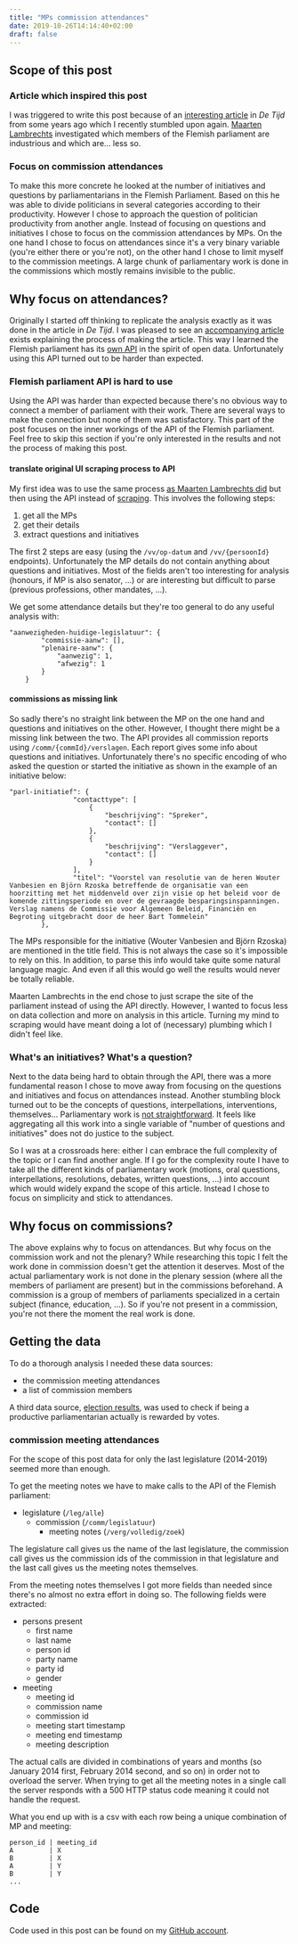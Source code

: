 ```yaml
---
title: "MPs commission attendances"
date: 2019-10-26T14:14:40+02:00
draft: false
---
```


## Scope of this post

### Article which inspired this post

I was triggered to write this post because of an [interesting article](https://multimedia.tijd.be/vlaamsparlement/) in *De Tijd* from some years ago which I recently stumbled upon again. [Maarten Lambrechts](<http://www.maartenlambrechts.com/](https://multimedia.tijd.be/vlaamsparlement/)>) investigated which members of the Flemish parliament are industrious and which are... less so. 

### Focus on commission attendances

To make this more concrete he looked at the number of initiatives and questions by parliamentarians in the Flemish Parliament. Based on this he was able to divide politicians in several categories according to their productivity. However I chose to approach the question of politician productivity from another angle. Instead of focusing on questions and initiatives I chose to focus on the commission attendances by MPs. On the one hand I chose to focus on attendances since it's a very binary variable (you're either there or you're not), on the other hand I chose to limit myself to the commission meetings. A large chunk of parliamentary work is done in the commissions which mostly remains invisible to the public.

## Why focus on attendances?

Originally I started off thinking to replicate the analysis exactly as it was done in the article in *De Tijd*. I was pleased to see an [accompanying article](http://www.maartenlambrechts.com/2016/10/03/how-i-built-a-scraper-to-measure-activity-of-mps.html) exists explaining the process of making the article. This way I learned the Flemish parliament has its [own API](http://ws.vlpar.be/e/opendata/api) in the spirit of open data. Unfortunately using this API turned out to be harder than expected. 

### Flemish parliament API is hard to use

Using the API was harder than expected because there's no obvious way to connect a member of parliament with their work. There are several ways to make the connection but none of them was satisfactory. This part of the post focuses on the inner workings of the API of the Flemish parliament. Feel free to skip this section if you're only interested in the results and not the process of making this post.

#### translate original UI scraping process to API

My first idea was to use the same process [as Maarten Lambrechts did](http://www.maartenlambrechts.com/2016/10/03/how-i-built-a-scraper-to-measure-activity-of-mps.html) but then using the API instead of [scraping](https://en.wikipedia.org/wiki/Web_scraping). This involves the following steps:

1. get all the MPs
2. get their details
3. extract questions and initiatives

The first 2 steps are easy (using the `/vv/op-datum` and `/vv/{persoonId}` endpoints). Unfortunately the MP details do not contain anything about questions and initiatives. Most of the fields aren't too interesting for analysis (honours, if MP is also senator, ...) or are interesting but difficult to parse (previous professions, other mandates, ...).

We get some attendance details but they're too general to do any useful analysis with:

```
"aanwezigheden-huidige-legislatuur": {
        "commissie-aanw": [],
        "plenaire-aanw": {
            "aanwezig": 1,
            "afwezig": 1
        }
    }
```

#### commissions as missing link

So sadly there's no straight link between the MP on the one hand and questions and initiatives on the other. However, I thought there might be a missing link between the two. The API provides all commission reports using `/comm/{commId}/verslagen`. Each report gives some info about questions and initiatives. Unfortunately there's no specific encoding of who asked the question or started the initiative as shown in the example of an initiative below:

```
"parl-initiatief": {
                "contacttype": [
                    {
                        "beschrijving": "Spreker",
                        "contact": []
                    },
                    {
                        "beschrijving": "Verslaggever",
                        "contact": []
                    }
                ],
                "titel": "Voorstel van resolutie van de heren Wouter Vanbesien en Björn Rzoska betreffende de organisatie van een hoorzitting met het middenveld over zijn visie op het beleid voor de komende zittingsperiode en over de gevraagde besparingsinspanningen.  Verslag namens de Commissie voor Algemeen Beleid, Financiën en Begroting uitgebracht door de heer Bart Tommelein"
        },
```


The MPs responsible for the initiative (Wouter Vanbesien and Björn Rzoska) are mentioned in the title field. This is not always the case so it's impossible to rely on this. In addition, to parse this info would take quite some natural language magic. And even if all this would go well the results would never be totally reliable.

Maarten Lambrechts in the end chose to just scrape the site of the parliament instead of using the API directly. However, I wanted to focus less on data collection and more on analysis in this article. Turning my mind to scraping would have meant doing a lot of (necessary) plumbing which I didn't feel like.

### What's an initiatives? What's a question?

Next to the data being hard to obtain through the API, there was a more fundamental reason I chose to move away from focusing on the questions and initiatives and focus on attendances instead. Another stumbling block turned out to be the concepts of questions, interpellations, interventions, themselves... Parliamentary work is [not straightforward](https://www.vlaamsparlement.be/over-het-vlaams-parlement/begrippenlijst). It feels like aggregating all this work into a single variable of "number of questions and initiatives" does not do justice to the subject.

So I was at a crossroads here: either I can embrace the full complexity of the topic or I can find another angle. If I go for the complexity route I have to take all the different kinds of parliamentary work (motions, oral questions, interpellations, resolutions, debates, written questions, ...) into account which would widely expand the scope of this article. Instead I chose to focus on simplicity and stick to attendances.

## Why focus on commissions?

The above explains why to focus on attendances. But why focus on the commission work and not the plenary? While researching this topic I felt the work done in commission doesn't get the attention it deserves. Most of the actual parliamentary work is not done in the plenary session (where all the members of parliament are present) but in the commissions beforehand. A commission is a group of members of parliaments specialized in a certain subject (finance, education, ...). So if you're not present in a commission, you're not there the moment the real work is done.

## Getting the data

To do a thorough analysis I needed these data sources:

- the commission meeting attendances
- a list of commission members

A third data source, [election results](https://vlaanderenkiest.be/verkiezingen2019/#/parlement/02000/verkozenen), was used to check if being a productive parliamentarian actually is rewarded by votes.

### commission meeting attendances

For the scope of this post data for only the last legislature (2014-2019) seemed more than enough.

To get the meeting notes we have to make calls to the API of the Flemish parliament:

- legislature (`/leg/alle`)
  - commission (`/comm/legislatuur`)
    - meeting notes (`/verg/volledig/zoek`)

The legislature call gives us the name of the last legislature, the commission call gives us the commission ids of the commission in that legislature and the last call gives us the meeting notes themselves.

From the meeting notes themselves I got more fields than needed since there's no almost no extra effort in doing so. The following fields were extracted:

- persons present
  - first name
  - last name
  - person id
  - party name
  - party id
  - gender
- meeting
  - meeting id
  - commission name
  - commission id
  - meeting start timestamp
  - meeting end timestamp
  - meeting description

The actual calls are divided in combinations of years and months (so January 2014 first, February 2014 second, and so on) in order not to overload the server. When trying to get all the meeting notes in a single call the server responds with a 500 HTTP status code meaning it could not handle the request.

What you end up with is a csv with each row being a unique combination of MP and meeting:

```
person_id | meeting_id
A         | X
B         | X
A         | Y
B         | Y
...
```

## Code

Code used in this post can be found on my [GitHub account](https://github.com/IsaacVerm/mps-activity).

